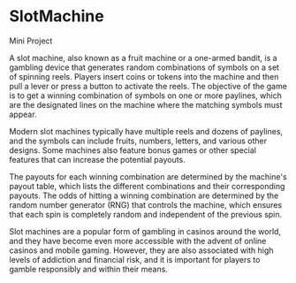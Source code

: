 # SlotMachine
Mini Project


A slot machine, also known as a fruit machine or a one-armed bandit, is a gambling device that generates random combinations of symbols on a set of spinning reels. Players insert coins or tokens into the machine and then pull a lever or press a button to activate the reels. The objective of the game is to get a winning combination of symbols on one or more paylines, which are the designated lines on the machine where the matching symbols must appear.

Modern slot machines typically have multiple reels and dozens of paylines, and the symbols can include fruits, numbers, letters, and various other designs. Some machines also feature bonus games or other special features that can increase the potential payouts.

The payouts for each winning combination are determined by the machine's payout table, which lists the different combinations and their corresponding payouts. The odds of hitting a winning combination are determined by the random number generator (RNG) that controls the machine, which ensures that each spin is completely random and independent of the previous spin.

Slot machines are a popular form of gambling in casinos around the world, and they have become even more accessible with the advent of online casinos and mobile gaming. However, they are also associated with high levels of addiction and financial risk, and it is important for players to gamble responsibly and within their means.

